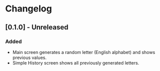 # Changelog

## [0.1.0] - Unreleased
### Added
- Main screen generates a random letter (English alphabet) and shows previous values.
- Simple History screen shows all previously generated letters.